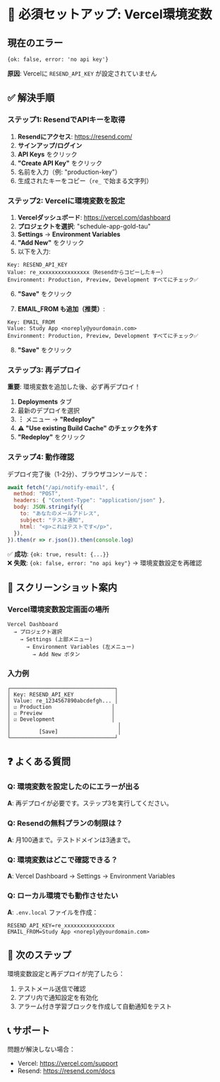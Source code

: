 # 🔴 必須セットアップ: Vercel環境変数

## 現在のエラー
```
{ok: false, error: 'no api key'}
```

**原因**: Vercelに `RESEND_API_KEY` が設定されていません

## ✅ 解決手順

### ステップ1: ResendでAPIキーを取得

1. **Resendにアクセス**: https://resend.com/
2. **サインアップ/ログイン**
3. **API Keys** をクリック
4. **"Create API Key"** をクリック
5. 名前を入力（例: "production-key"）
6. 生成されたキーをコピー（`re_` で始まる文字列）

### ステップ2: Vercelに環境変数を設定

1. **Vercelダッシュボード**: https://vercel.com/dashboard
2. **プロジェクトを選択**: "schedule-app-gold-tau"
3. **Settings** → **Environment Variables**
4. **"Add New"** をクリック
5. 以下を入力:

```
Key: RESEND_API_KEY
Value: re_xxxxxxxxxxxxxxxx（Resendからコピーしたキー）
Environment: Production, Preview, Development すべてにチェック✅
```

6. **"Save"** をクリック

7. **EMAIL_FROM も追加（推奨）**:

```
Key: EMAIL_FROM
Value: Study App <noreply@yourdomain.com>
Environment: Production, Preview, Development すべてにチェック✅
```

8. **"Save"** をクリック

### ステップ3: 再デプロイ

**重要**: 環境変数を追加した後、必ず再デプロイ！

1. **Deployments** タブ
2. 最新のデプロイを選択
3. **︙** メニュー → **"Redeploy"**
4. **⚠️ "Use existing Build Cache" のチェックを外す**
5. **"Redeploy"** をクリック

### ステップ4: 動作確認

デプロイ完了後（1-2分）、ブラウザコンソールで：

```javascript
await fetch("/api/notify-email", {
  method: "POST",
  headers: { "Content-Type": "application/json" },
  body: JSON.stringify({
    to: "あなたのメールアドレス",
    subject: "テスト通知",
    html: "<p>これはテストです</p>",
  }),
}).then(r => r.json()).then(console.log)
```

✅ **成功**: `{ok: true, result: {...}}`  
❌ **失敗**: `{ok: false, error: "no api key"}` → 環境変数設定を再確認

## 📸 スクリーンショット案内

### Vercel環境変数設定画面の場所
```
Vercel Dashboard
  → プロジェクト選択
    → Settings (上部メニュー)
      → Environment Variables (左メニュー)
        → Add New ボタン
```

### 入力例
```
┌─────────────────────────────────┐
│ Key: RESEND_API_KEY             │
│ Value: re_1234567890abcdefgh... │
│ ☑️ Production                   │
│ ☑️ Preview                      │
│ ☑️ Development                  │
│                                  │
│         [Save]                   │
└─────────────────────────────────┘
```

## ❓ よくある質問

### Q: 環境変数を設定したのにエラーが出る
**A**: 再デプロイが必要です。ステップ3を実行してください。

### Q: Resendの無料プランの制限は？
**A**: 月100通まで。テストドメインは3通まで。

### Q: 環境変数はどこで確認できる？
**A**: Vercel Dashboard → Settings → Environment Variables

### Q: ローカル環境でも動作させたい
**A**: `.env.local` ファイルを作成：
```
RESEND_API_KEY=re_xxxxxxxxxxxxxxxx
EMAIL_FROM=Study App <noreply@yourdomain.com>
```

## 🎯 次のステップ

環境変数設定と再デプロイが完了したら：
1. テストメール送信で確認
2. アプリ内で通知設定を有効化
3. アラーム付き学習ブロックを作成して自動通知をテスト

## 📞 サポート

問題が解決しない場合：
- Vercel: https://vercel.com/support
- Resend: https://resend.com/docs

